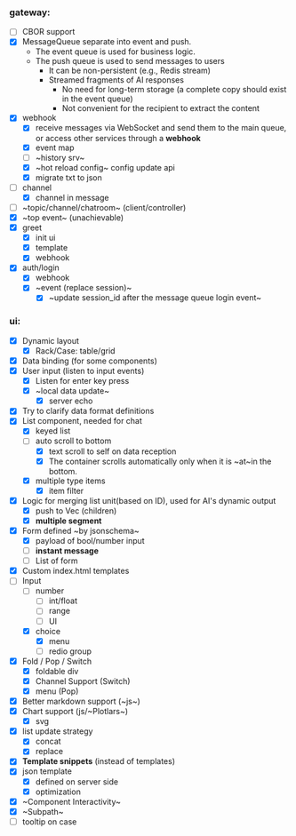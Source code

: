 ### gateway:
- [ ] CBOR support
- [x] MessageQueue separate into event and push.
  - The event queue is used for business logic.
  - The push queue is used to send messages to users
      - It can be non-persistent (e.g., Redis stream)
      - Streamed fragments of AI responses
          - No need for long-term storage (a complete copy should exist in the event queue)
          - Not convenient for the recipient to extract the content
- [x] webhook
    - [x] receive messages via WebSocket and send them to the main queue, or access other services through a **webhook**
    - [x] event map
    - [ ] ~history srv~
    - [x] ~hot reload config~ config update api
    - [x] migrate txt to json
- [ ] channel
    - [x] channel in message
- [ ] ~topic/channel/chatroom~ (client/controller)
- [x] ~top event~ (unachievable)
- [x] greet
    - [x] init ui
    - [x] template
    - [x] webhook
- [x] auth/login
    - [x] webhook
    - [x] ~event (replace session)~
        - [x] ~update session_id after the message queue login event~

### ui:
- [x] Dynamic layout
    - [x] Rack/Case: table/grid
- [x] Data binding (for some components)
- [x] User input (listen to input events)
    - [x] Listen for enter key press
    - [x] ~local data update~
        - [x] server echo
- [x] Try to clarify data format definitions
- [x] List component, needed for chat
    - [x] keyed list
    - [ ] auto scroll to bottom
        - [x] text scroll to self on data reception
        - [x] The container scrolls automatically only when it is ~at~in the bottom.
    - [x] multiple type items
        - [x] item filter
- [x] Logic for merging list unit(based on ID), used for AI's dynamic output
    - [x] push to Vec (children)
    - [x] **multiple segment**
- [x] Form defined ~by jsonschema~
    - [x] payload of bool/number input
    - [ ] **instant message**
    - [ ] List of form
- [x] Custom index.html templates
- [ ] Input
    - [ ] number
        - [ ] int/float
        - [ ] range
        - [ ] UI
    - [x] choice
        - [x] menu
        - [ ] redio group
- [x] Fold / Pop / Switch
    - [x] foldable div
    - [x] Channel Support (Switch)
    - [x] menu (Pop)
- [x] Better markdown support (~js~)
- [x] Chart support (js/~Plotlars~)
    - [x] svg
- [x] list update strategy
    - [x] concat
    - [x] replace
- [x] **Template snippets** (instead of templates)
- [x] json template
    - [x] defined on server side
    - [x] optimization
- [x] ~Component Interactivity~
- [x] ~Subpath~
- [ ] tooltip on case
